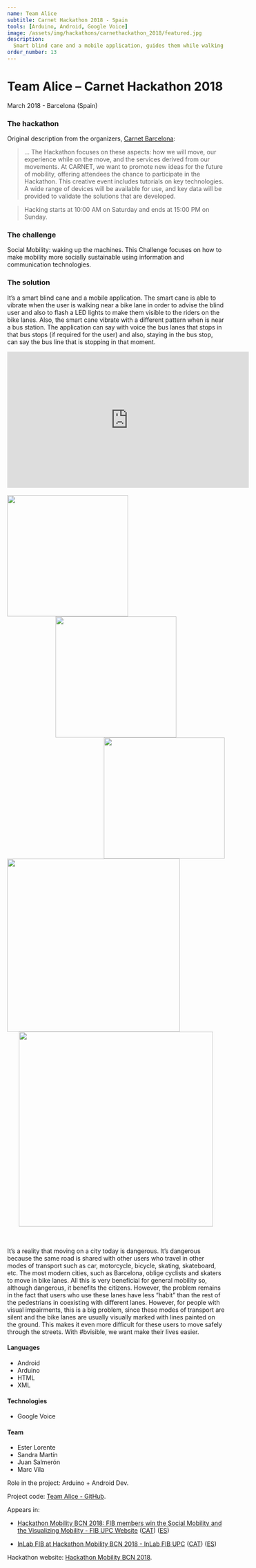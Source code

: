 ```yaml
---
name: Team Alice
subtitle: Carnet Hackathon 2018 - Spain
tools: [Arduino, Android, Google Voice]
image: /assets/img/hackathons/carnethackathon_2018/featured.jpg
description:
  Smart blind cane and a mobile application, guides them while walking around the city.
order_number: 13
---
```


# Team Alice – Carnet Hackathon 2018

March 2018 - Barcelona (Spain)

### The hackathon

Original description from the organizers, [Carnet Barcelona](http://www.carnetbarcelona.com/hackathon2018/):

> ... The Hackathon focuses on these aspects: how we will move, our experience while on the move, and the services derived from our movements. At CARNET, we want to promote new ideas for the future of mobility, offering attendees the chance to participate in the Hackathon. This creative event includes tutorials on key technologies. A wide range of devices will be available for use, and key data will be provided to validate the solutions that are developed.

> Hacking starts at 10:00 AM on Saturday and ends at 15:00 PM on Sunday.

### The challenge

Social Mobility: waking up the machines. This Challenge focuses on how to make mobility more socially sustainable using information and communication technologies.

### The solution

It’s a smart blind cane and a mobile application. The smart cane is able to vibrate when the user is walking near a bike lane in order to advise the blind user and also to flash a LED lights to make them visible to the riders on the bike lanes. Also, the smart cane vibrate with a different pattern when is near a bus station. The application can say with voice the bus lanes that stops in that bus stops (if required for the user) and also, staying in the bus stop, can say the bus line that is stopping in that moment.

<div style="text-align: center;">
<iframe width="560" height="315" src="https://www.youtube.com/embed/8s52SF_ReOs" frameborder="0" allow="accelerometer; autoplay; clipboard-write; encrypted-media; gyroscope; picture-in-picture" allowfullscreen></iframe></div>
<br>

<div style="text-align: center;">
<img style="margin: 0 !important; float: left" src="/assets/img/hackathons/carnethackathon_2018/screen1.jpg" width="280"/>
<img style="margin: 0 !important; display: inline" src="/assets/img/hackathons/carnethackathon_2018/screen2.jpg" width="280"/>
<img style="margin: 0 !important; float: right" src="/assets/img/hackathons/carnethackathon_2018/screen3.jpg" width="280"/>
</div>
<br>
<div style="text-align: center;">
<img style="margin: 0 !important; float: left" src="/assets/img/hackathons/carnethackathon_2018/screen4.jpg" width="400"/>
<img style="margin: 0 !important; display: inline" src="/assets/img/hackathons/carnethackathon_2018/screen5.jpg" width="450"/>
</div>
<br><br>

It’s a reality that moving on a city today is dangerous. It’s dangerous because the same road is shared with other users who travel in other modes of transport such as car, motorcycle, bicycle, skating, skateboard, etc. The most modern cities, such as Barcelona, oblige cyclists and skaters to move in bike lanes. All this is very beneficial for general mobility so, although dangerous, it benefits the citizens. However, the problem remains in the fact that users who use these lanes have less “habit” than the rest of the pedestrians in coexisting with different lanes. However, for people with visual impairments, this is a big problem, since these modes of transport are silent and the bike lanes are usually visually marked with lines painted on the ground. This makes it even more difficult for these users to move safely through the streets. With #bvisible, we want make their lives easier.

#### Languages

- Android
- Arduino
- HTML
- XML

#### Technologies

- Google Voice

#### Team

- Ester Lorente
- Sandra Martín
- Juan Salmerón
- Marc Vila

Role in the project: Arduino + Android Dev.

Project code: [Team Alice - GitHub](https://github.com/elorenteg/HackathonCarnet2018).

Appears in:

- [Hackathon Mobility BCN 2018: FIB members win the Social Mobility and the Visualizing Mobility - FIB UPC Website](https://www.fib.upc.edu/en/fib/school/awards/hackathon-mobility-bcn-2018-membres-fib-win-social-mobility-and-visualizing-mobility) ([CAT](https://www.fib.upc.edu/ca/la-fib/la-facultat/premis-i-reconeixements/hackathon-mobility-bcn-2018-membres-de-la-fib-guanyen-la-social-mobility-i-la-visualizing-mobility)) ([ES](https://www.fib.upc.edu/es/la-fib/la-facultad/premios-y-reconocimientos/hackathon-mobility-bcn-2018-miembros-de-la-fib-ganan-la-social-mobility-y-la-visualizing-mobility))

- [InLab FIB at Hackathon Mobility BCN 2018 - InLab FIB UPC](https://inlab.fib.upc.edu/en/blog/inlabers-winners-hackathon-mobility-bcn) ([CAT](https://inlab.fib.upc.edu/ca/blog/inlabers-guanyadors-de-la-hackathon-mobility-bcn)) ([ES](https://inlab.fib.upc.edu/es/blog/inlabers-ganadores-de-la-hackathon-mobility-bcn))

Hackathon website: [Hackathon Mobility BCN 2018](http://www.carnetbarcelona.com/hackathon2018/).
